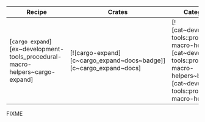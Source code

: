 | Recipe | Crates | Categories |
|--------|--------|------------|
| [`cargo expand`][ex~development-tools_procedural-macro-helpers~cargo-expand] | [![cargo-expand][c~cargo_expand~docs~badge]][c~cargo_expand~docs] | [![cat~development-tools::procedural-macro-helpers][cat~development-tools::procedural-macro-helpers~badge]][cat~development-tools::procedural-macro-helpers] |

<div class="hidden">
FIXME
</div>
